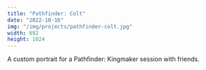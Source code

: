 ```yaml
---
title: "Pathfinder: Colt"
date: "2022-10-16"
img: "/img/projects/pathfinder-colt.jpg"
width: 692
height: 1024
---
```


A custom portrait for a Pathfinder: Kingmaker session with friends.
